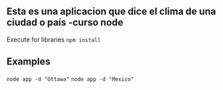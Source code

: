 ## Esta es una aplicacion que dice el clima de una ciudad o país -curso node

Execute for libraries
```npm install```

## Examples


```node app -d "Ottawa"```
```node app -d "Mexico"```
